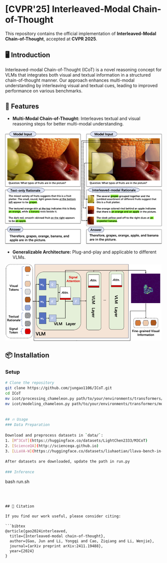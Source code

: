 # [CVPR'25] Interleaved-Modal Chain-of-Thought

This repository contains the official implementation of **Interleaved-Modal Chain-of-Thought**, accepted at **CVPR 2025**.


## 🖥️ Introduction

Interleaved-modal Chain-of-Thought (ICoT) is a novel reasoning concept for VLMs that integrates both visual and textual information in a structured chain-of-thought manner.
Our approach enhances multi-modal understanding by interleaving visual and textual cues, leading to improved performance on various benchmarks.

## 🚀 Features

- **Multi-Modal Chain-of-Thought:** Interleaves textual and visual reasoning steps for better multi-modal understanding.

![示例图片](figs/icot.png)


- **Generalizable Architecture:** Plug-and-play and applicable to different VLMs.
  
![示例图片](figs/ads.png)

## 📦 Installation

### Setup

 ```bash
# Clone the repository
git clone https://github.com/jungao1106/ICoT.git
cd ICoT
mv icot/processing_chameleon.py path/to/your/environments/transformers/models/chameleon/
mv icot/modeling_chameleon.py path/to/your/environments/transformers/models/chameleon/


## 🔥 Usage
### Data Preparation

Download and preprocess datasets in `data/`:
1. [M^3CoT](https://huggingface.co/datasets/LightChen2333/M3CoT)
2. [ScienceQA](http://scienceqa.github.io)
3. [LLaVA-W](https://huggingface.co/datasets/liuhaotian/llava-bench-in-the-wild)

After datasets are downloaded, update the path in run.py

### Inference
```
bash run.sh
```



## 📜 Citation

If you find our work useful, please consider citing:

```bibtex
@article{gao2024interleaved,
  title={Interleaved-modal chain-of-thought},
  author={Gao, Jun and Li, Yongqi and Cao, Ziqiang and Li, Wenjie},
  journal={arXiv preprint arXiv:2411.19488},
  year={2024}
}
```

